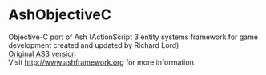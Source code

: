 AshObjectiveC
=============

Objective-C port of Ash (ActionScript 3 entity systems framework for game development created and updated by Richard Lord)<br/>
[Original AS3 version](https://github.com/richardlord/Ash)<br/>
Visit http://www.ashframework.org for more information.
